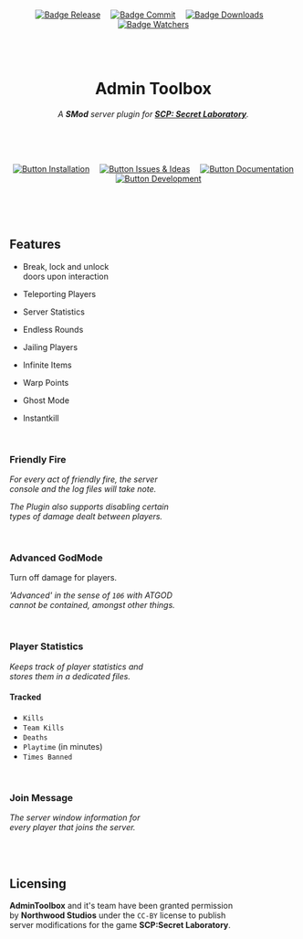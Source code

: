 <br>

<div align = center>

[![Badge Release]][Releases]   
[![Badge Commit]][Commit]   
[![Badge Downloads]][Releases]   
[![Badge Watchers]][Watchers]

<br>
<br>

# Admin Toolbox

*A **SMod** server plugin for **[SCP: Secret Laboratory]**.*

<br>
<br>
<br>

[![Button Installation]][Wiki]   
[![Button Issues & Ideas]][Issues]   
[![Button Documentation]][Documentation]   
[![Button Development]][Projects]

</div>

<br>
<br>
<br>

## Features

-   Break, lock and unlock <br>
    doors upon interaction
    
-   Teleporting Players

-   Server Statistics

-   Endless Rounds

-   Jailing Players

-   Infinite Items

-   Warp Points

-   Ghost Mode

-   Instantkill


<br>

### Friendly Fire

*For every act of friendly fire, the server* <br>
*console and the log files will take note.* <br>

*The Plugin also supports disabling certain* <br>
*types of damage dealt between players.*

<br>

### Advanced GodMode

Turn off damage for players.

*'Advanced' in the sense of `106` with ATGOD* <br>
*cannot be contained, amongst other things.*

<br>

### Player Statistics

*Keeps track of player statistics and* <br>
*stores them in a dedicated files.*

#### Tracked

- `Kills`
- `Team Kills`
- `Deaths`
- `Playtime` (in minutes)
- `Times Banned`

<br>

### Join Message

*The server window information for* <br>
*every player that joins the server.*

<br>
<br>

## Licensing

**AdminToolbox** and it's team have been granted permission <br>
by **Northwood Studios** under the `CC-BY` license to publish <br>
server modifications for the game **SCP:Secret Laboratory**.

<br>

<!----------------------------------------------------------------------------->

[Releases]: https://GitHub.com/Rnen/AdminToolbox/releases/
[Watchers]: https://GitHub.com/Rnen/AdminToolbox/watchers/
[Projects]: https://GitHub.com/Rnen/AdminToolbox/projects/1
[Issues]: https://GitHub.com/Rnen/AdminToolbox/issues
[Commit]: https://GitHub.com/Rnen/AdminToolbox/commit
[Wiki]: https://GitHub.com/Rnen/AdminToolbox/wiki
[SCP: Secret Laboratory]: https://store.steampowered.com/app/700330/SCP_Secret_Laboratory/

[Documentation]: Documentation


<!--------------------------------[ Badges ]----------------------------------->

[Badge Downloads]: https://img.shields.io/github/downloads/Rnen/AdminToolbox/total.svg?style=flat&color=A9225C&logoColor=white&logo=DocuSign
[Badge Watchers]: https://img.shields.io/github/watchers/Rnen/AdminToolbox.svg?style=flat&label=Watcher&color=73398D&logoColor=white&logo=Git&maxAge=2592000
[Badge Release]: https://img.shields.io/github/v/release/Rnen/AdminToolbox?style=flat&color=569A31&logoColor=white&logo=AzureArtifacts
[Badge Commit]: https://img.shields.io/github/last-commit/Rnen/AdminToolbox?style=flat&color=00A8E1&logoColor=white&logo=GitHub


<!-------------------------------[ Buttons ]----------------------------------->

[Button Issues & Ideas]: https://img.shields.io/badge/Issues_&_Ideas-00A8E1?style=for-the-badge&logoColor=white&logo=AskUbuntu
[Button Installation]: https://img.shields.io/badge/Installation-569A31?style=for-the-badge&logoColor=white&logo=DocuSign
[Button Documentation]: https://img.shields.io/badge/Documentation-A9225C?style=for-the-badge&logoColor=white&logo=GitBook
[Button Development]: https://img.shields.io/badge/Projects-73398D?style=for-the-badge&logoColor=white&logo=AzureArtifacts
